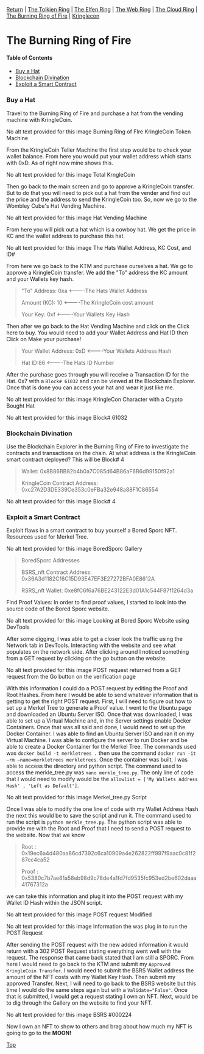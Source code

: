 [Return](https://github.com/visionthex/SANS2022-Holiday-Hack-Challange/blob/main/README.md) | [The Tolkien Ring](https://github.com/visionthex/SANS2022-Holiday-Hack-Challange/blob/main/Chapters/TheTolkienRing.md) | [The Elfen Ring](https://github.com/visionthex/SANS2022-Holiday-Hack-Challange/blob/main/Chapters/TheElfenRing.md) | [The Web Ring](https://github.com/visionthex/SANS2022-Holiday-Hack-Challange/blob/main/Chapters/TheWebRing.md) | [The Cloud Ring](https://github.com/visionthex/SANS2022-Holiday-Hack-Challange/blob/main/Chapters/TheCloudRing.md) | [The Burning Ring of Fire](https://github.com/visionthex/SANS2022-Holiday-Hack-Challange/blob/main/Chapters/TheBurningRingofFire.md) | [Kringlecon](https://github.com/visionthex/SANS2022-Holiday-Hack-Challange/blob/main/Chapters/Kringlecon.md)

<h1 id="top">The Burning Ring of Fire</h1>

#### Table of Contents

- [Buy a Hat](#hat)
- [Blockchain Divination](#blockchain)
- [Exploit a Smart Contract](#smart)

<h3 id="hat">Buy a Hat</h3>

Travel to the Burning Ring of Fire and purchase a hat from the vending machine with KringleCoin.

No alt text provided for this image
Burning Ring of FIre KringleCoin Token Machine

From the KringleCoin Teller Machine the first step would be to check your wallet balance. From here you would put your wallet address which starts with 0xD. As of right now mine shows this.

No alt text provided for this image
Total KrngleCoin

Then go back to the main screen and go to approve a KringleCoin transfer. But to do that you will need to pick out a hat from the vender and find out the price and the address to send the KringleCoin too. So, now we go to the Wombley Cube's Hat Vending Machine.

No alt text provided for this image
Hat Vending Machine

From here you will pick out a hat which is a cowboy hat. We get the price in KC and the wallet address to purchase this hat.

No alt text provided for this image
The Hats Wallet Address, KC Cost, and ID#

From here we go back to the KTM and purchase ourselves a hat. We go to approve a KringleCoin transfer. We add the "To" address the KC amount and your Wallets key hash.

> "To" Address: 0xa <----The Hats Wallet Address
> 
> Amount (KC): 10 <----The KringleCoin cost amount
> 
> Your Key: 0xf <----Your Wallets Key Hash

Then after we go back to the Hat Vending Machine and click on the Click here to buy. You would need to add your Wallet Address and Hat ID then Click on Make your purchase!

> Your Wallet Address: 0xD <----Your Wallets Address Hash
> 
> Hat ID:86 <----The Hats ID Number

After the purchase goes through you will receive a Transaction ID for the Hat. 0x7 with a `Block# 61032` and can be viewed at the Blockchain Explorer. Once that is done you can access your hat and wear it just like me.

No alt text provided for this image
KringleCon Character with a Crypto Bought Hat

No alt text provided for this image
Block# 61032

<h3 id="blockchain">Blockchain Divination</h3>

Use the Blockchain Explorer in the Burning Ring of Fire to investigate the contracts and transactions on the chain. At what address is the KringleCoin smart contract deployed? This will be Block# 4

> Wallet: 0x8B86BB82b4b0a7C085d64B86aF6B6d99150f92a1
> 
> KringleCoin Contract Address: 0xc27A2D3DE339Ce353c0eFBa32e948a88F1C86554

No alt text provided for this image
Block# 4

<h3 id="smart">Exploit a Smart Contract</h3>

Exploit flaws in a smart contract to buy yourself a Bored Sporc NFT. Resources used for Merkel Tree.

No alt text provided for this image
BoredSporc Gallery

> BoredSporc Addresses
> 
> BSRS_nft Contract Address: 0x36A3d1182Cf6C15D93E47EF3E27272BFA0E8612A
> 
> RSRS_nft Wallet: 0xe8fC6f6a76BE243122E3d01A1c544F87f1264d3a

Find Proof Values: In order to find proof values, I started to look into the source code of the Bored Sporc website.

No alt text provided for this image
Looking at Bored Sporc Website using DevTools

After some digging, I was able to get a closer look the traffic using the Network tab in DevTools. Interacting with the website and see what populates on the network side. After clicking around I noticed something from a GET request by clicking on the go button on the website.

No alt text provided for this image
POST request returned from a GET request from the Go button on the verification page

With this information I could do a POST request by editing the Proof and Root Hashes. From here I would be able to send whatever information that is getting to get the right POST request. First, I will need to figure out how to set up a Merkel Tree to generate a Proof value. I went to the Ubuntu page and downloaded an Ubuntu Server ISO. Once that was downloaded, I was able to set up a Virtual Machine and, in the Server settings enable Docker Containers. Once that was all said and done, I would need to set up the Docker Container. I was able to find an Ubuntu Server ISO and ran it on my Virtual Machine. I was able to configure the server to run Docker and be able to create a Docker Container for the Merkel Tree. The commands used was `docker build -t merkletrees .` then use the command `docker run -it –rm –name=merkletrees merkletrees`. Once the container was built, I was able to access the directory and python script. The command used to access the merkle_tree.py was `nano merkle_tree.py`. The only line of code that I would need to modify would be the `allowlist = ['My Wallets Address Hash' , 'Left as Default']`.

No alt text provided for this image
Merkel_tree.py Script

Once I was able to modify the one line of code with my Wallet Address Hash the next this would be to save the script and run it. The command used to run the script is `python merkle_tree.py`. The python script was able to provide me with the Root and Proof that I need to send a POST request to the website. Now that we know 

> Root : 0x19ec6a4d480aa86cd7392c6ca10909a4e262822ff997f9aac0c81f287cc4ca52
> 
> Proof : 0x5380c7b7ae81a58eb98d9c78de4a1fd7fd9535fc953ed2be602daaa41767312a

we can take this information and plug it into the POST request with my Wallet ID Hash within the JSON script.

No alt text provided for this image
POST request Modified

No alt text provided for this image
Information the was plug in to run the POST Request

After sending the POST request with the new added information it would return with a 302 POST Request stating everything went well with the request. The response that came back stated that I am still a SPORC. From here I would need to go back to the KTM and submit my `Approved KringleCoin Transfer`. I would need to submit the BSRS Wallet address the amount of the NFT costs with my Wallet Key Hash. Then submit my approved Transfer. Next, I will need to go back to the BSRS website but this time I would do the same steps again but with a `Validate="False"`. Once that is submitted, I would get a request stating I own an NFT. Next, would be to dig through the Gallery on the website to find your NFT.

No alt text provided for this image
BSRS #000224

Now I own an NFT to show to others and brag about how much my NFT is going to go to the __MOON!__

[Top](#top)
